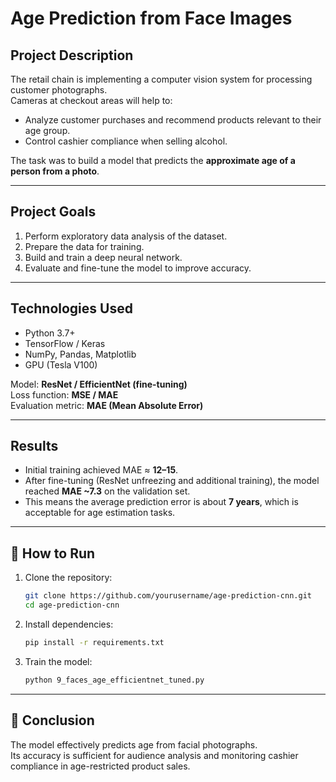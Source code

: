 # Age Prediction from Face Images

## Project Description
The retail chain is implementing a computer vision system for processing customer photographs.  
Cameras at checkout areas will help to:

- Analyze customer purchases and recommend products relevant to their age group.
- Control cashier compliance when selling alcohol.

The task was to build a model that predicts the **approximate age of a person from a photo**.

---

## Project Goals
1. Perform exploratory data analysis of the dataset.
2. Prepare the data for training.
3. Build and train a deep neural network.
4. Evaluate and fine-tune the model to improve accuracy.

---

## Technologies Used
- Python 3.7+
- TensorFlow / Keras
- NumPy, Pandas, Matplotlib
- GPU (Tesla V100)

Model: **ResNet / EfficientNet (fine-tuning)**  
Loss function: **MSE / MAE**  
Evaluation metric: **MAE (Mean Absolute Error)**

---

## Results
- Initial training achieved MAE ≈ **12–15**.
- After fine-tuning (ResNet unfreezing and additional training), the model reached **MAE ~7.3** on the validation set.
- This means the average prediction error is about **7 years**, which is acceptable for age estimation tasks.

---

## 🚀 How to Run
1. Clone the repository:
   ```bash
   git clone https://github.com/yourusername/age-prediction-cnn.git
   cd age-prediction-cnn
   ```
2. Install dependencies:
   ```bash
   pip install -r requirements.txt
   ```
3. Train the model:
   ```bash
   python 9_faces_age_efficientnet_tuned.py
   ```

---

## 📌 Conclusion
The model effectively predicts age from facial photographs.  
Its accuracy is sufficient for audience analysis and monitoring cashier compliance in age-restricted product sales.
